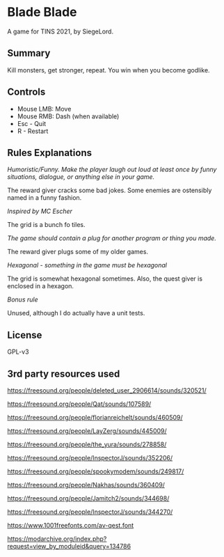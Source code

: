 # Blade Blade

A game for TINS 2021, by SiegeLord.

## Summary

Kill monsters, get stronger, repeat. You win when you become godlike.

## Controls

- Mouse LMB: Move
- Mouse RMB: Dash (when available)
- Esc - Quit
- R - Restart

## Rules Explanations

*Humoristic/Funny. Make the player laugh out loud at least once by funny situations, dialogue, or anything else in your game.*

The reward giver cracks some bad jokes. Some enemies are ostensibly named in a funny fashion.

*Inspired by MC Escher*

The grid is a bunch fo tiles.

*The game should contain a plug for another program or thing you made.*

The reward giver plugs some of my older games.

*Hexagonal - something in the game must be hexagonal*

The grid is somewhat hexagonal sometimes. Also, the quest giver is enclosed in a hexagon.

*Bonus rule*

Unused, although I do actually have a unit tests.

## License

GPL-v3

## 3rd party resources used

https://freesound.org/people/deleted_user_2906614/sounds/320521/

https://freesound.org/people/Qat/sounds/107589/

https://freesound.org/people/florianreichelt/sounds/460509/

https://freesound.org/people/LayZerg/sounds/445009/

https://freesound.org/people/the_yura/sounds/278858/

https://freesound.org/people/InspectorJ/sounds/352206/

https://freesound.org/people/spookymodem/sounds/249817/

https://freesound.org/people/Nakhas/sounds/360409/

https://freesound.org/people/Jamitch2/sounds/344698/

https://freesound.org/people/InspectorJ/sounds/344270/

https://www.1001freefonts.com/av-qest.font

https://modarchive.org/index.php?request=view_by_moduleid&query=134786
